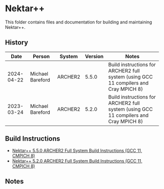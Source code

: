 Nektar++
========

This folder contains files and documentation for building and maintaining Nektar++.

History
-------

Date | Person | System | Version | Notes
---- | -------|--------|---------|------
2024-04-22 | Michael Bareford | ARCHER2 | 5.5.0 | Build instructions for ARCHER2 full system (using GCC 11 compilers and Cray MPICH 8)
2023-03-24 | Michael Bareford | ARCHER2 | 5.2.0 | Build instructions for ARCHER2 full system (using GCC 11 compilers and Cray MPICH 8)

Build Instructions
------------------

* [Nektar++ 5.5.0 ARCHER2 Full System Build Instructions (GCC 11, CMPICH 8)](build_nektarplusplus_5.5.0_archer2_gcc11_cmpich8.md)
* [Nektar++ 5.2.0 ARCHER2 Full System Build Instructions (GCC 11, CMPICH 8)](build_nektarplusplus_5.2.0_archer2_gcc11_cmpich8.md)

Notes
-----


